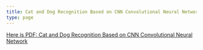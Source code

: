 ```yaml
---
title: Cat and Dog Recognition Based on CNN Convolutional Neural Network
type: page
---
```


[Here is PDF: Cat and Dog Recognition Based on CNN Convolutional Neural Network](https://drive.google.com/file/d/1yWAkY-0o-QXWUZoQQj-hA4dw94nUzV0t/view?usp=sharing)